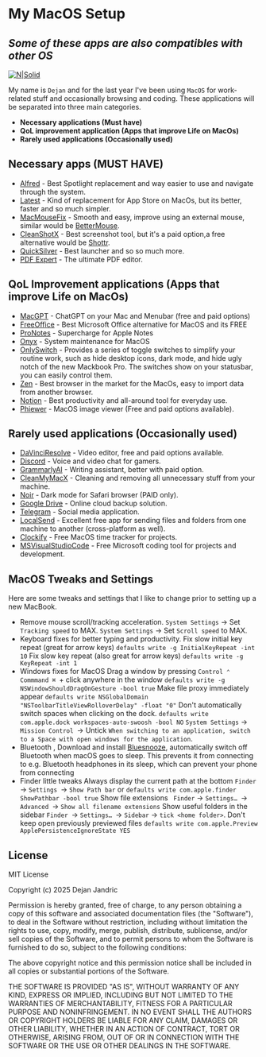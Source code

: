 # My MacOS Setup
## _Some of these apps are also compatibles with other OS_

[![N|Solid](https://macos-defaults.com/media-2x1.jpg)](https://macos-defaults.com/)



My name is `Dejan` and for the last year I've been using `MacOS` for work-related stuff and occasionally browsing and coding. These applications will be separated into three main categories.

- **Necessary applications (Must have)**
- **QoL improvement application (Apps that improve Life on MacOs)**
- **Rarely used applications (Occasionally used)**

## Necessary apps (MUST HAVE)

- [Alfred] - Best Spotlight replacement and way easier to use and navigate through the system.
- [Latest] - Kind of replacement for App Store on MacOs, but its better, faster and so much simpler.
- [MacMouseFix] - Smooth and easy, improve using an external mouse, similar would be [BetterMouse].
- [CleanShotX] - Best screenshot tool, but it's a paid option,a  free alternative would be [Shottr].
- [QuickSilver] - Best launcher and so so much more.
- [PDF Expert] - The ultimate PDF editor.

## QoL Improvement applications (Apps that improve Life on MacOs)
- [MacGPT] - ChatGPT on your Mac and Menubar (free and paid options)
- [FreeOffice] - Best Microsoft Office alternative for MacOS and its FREE
- [ProNotes] - Supercharge for Apple Notes
- [Onyx] - System maintenance for MacOS 
- [OnlySwitch] - Provides a series of toggle switches to simplify your routine work, such as hide desktop icons, dark mode, and hide ugly notch of the new Mackbook Pro. The switches show on your statusbar, you can easily control them.
- [Zen] - Best browser in the market for the MacOs, easy to import data from another browser.
- [Notion] - Best productivity and all-around tool for everyday use.
- [Phiewer] - MacOS image viewer (Free and paid options available).


## Rarely used applications (Occasionally used)
- [DaVinciResolve] - Video editor, free and paid options available.
- [Discord] - Voice and video chat for gamers.
- [GrammarlyAI] - Writing assistant, better with paid option.
- [CleanMyMacX] - Cleaning and removing all unnecessary stuff from your machine.
- [Noir] - Dark mode for Safari browser (PAID only).
- [Google Drive] - Online cloud backup solution.
- [Telegram] - Social media application.
- [LocalSend] - Excellent free app for sending files and folders from one machine to another (cross-platform as well).
- [Clockify] - Free MacOS time tracker for projects.
- [MSVisualStudioCode] - Free Microsoft coding tool for projects and development. 

## MacOS Tweaks and Settings

Here are some tweaks and settings that I like to change prior to setting up a new MacBook.

- Remove mouse scroll/tracking acceleration. 
`System Settings` -> Set `Tracking speed` to MAX.
`System Settings` -> Set `Scroll speed` to MAX.
- Keyboard fixes for better typing and productivity.
Fix slow initial key repeat (great for arrow keys) `defaults write -g InitialKeyRepeat -int 10`
Fix slow key repeat (also great for arrow keys) `defaults write -g KeyRepeat -int 1`
- Windows fixes for MacOS
Drag a window by pressing `Control ⌃` `Commmand ⌘ `+ click anywhere in the window
`defaults write -g NSWindowShouldDragOnGesture -bool true`
Make file proxy immediately appear
`defaults write NSGlobalDomain "NSToolbarTitleViewRolloverDelay" -float "0"`
Don't automatically switch spaces when clicking on the dock.
`defaults write com.apple.dock workspaces-auto-swoosh -bool NO`
`System Settings` → `Mission Control `→ Untick `When switching to an application, switch to a Space with open windows for the application`.
- Bluetooth , Download and install [Bluesnooze], automatically switch off Bluetooth when macOS goes to sleep. This prevents it from connecting to e.g. Bluetooth headphones in its sleep, which can prevent your phone from connecting
- Finder little tweaks 
Always display the current path at the bottom 
`Finder` → `Settings `→ `Show Path bar`
or `defaults write com.apple.finder ShowPathbar -bool true`
Show file extensions 
` Finder` → `Settings… `→ `Advanced `→ `Show all filename extensions`
Show useful folders in the sidebar 
`Finder `→ `Settings… `→ `Sidebar` → `tick <home folder>`.
Don't keep open previously previewed files 
`defaults write com.apple.Preview ApplePersistenceIgnoreState YES`





## License
MIT License

Copyright (c) 2025 Dejan Jandric

Permission is hereby granted, free of charge, to any person obtaining a copy of this software and associated documentation files (the "Software"), to deal in the Software without restriction, including without limitation the rights to use, copy, modify, merge, publish, distribute, sublicense, and/or sell copies of the Software, and to permit persons to whom the Software is furnished to do so, subject to the following conditions:

The above copyright notice and this permission notice shall be included in all copies or substantial portions of the Software.

THE SOFTWARE IS PROVIDED "AS IS", WITHOUT WARRANTY OF ANY KIND, EXPRESS OR IMPLIED, INCLUDING BUT NOT LIMITED TO THE WARRANTIES OF MERCHANTABILITY, FITNESS FOR A PARTICULAR PURPOSE AND NONINFRINGEMENT. IN NO EVENT SHALL THE AUTHORS OR COPYRIGHT HOLDERS BE LIABLE FOR ANY CLAIM, DAMAGES OR OTHER LIABILITY, WHETHER IN AN ACTION OF CONTRACT, TORT OR OTHERWISE, ARISING FROM, OUT OF OR IN CONNECTION WITH THE SOFTWARE OR THE USE OR OTHER DEALINGS IN THE SOFTWARE.



   [Alfred]: <https://www.alfredapp.com/>
   [Latest]: <https://max.codes/latest/>
   [MacMouseFix]: <https://macmousefix.com/>
   [BetterMouse]: <https://better-mouse.com//>
   [CleanShotX]: <https://cleanshot.com/>
   [Shottr]: <https://shottr.cc/>
   [QuickSilver]: <https://qsapp.com/>
   [Twitter Bootstrap]: <http://twitter.github.com/bootstrap/>
   [PDF Expert]: <https://pdfexpert.com/>
   [MacGPT]: <https://www.macgpt.com/>
   [FreeOffice]: <https://www.freeoffice.com/en/download/applications>
   [ProNotes]: <https://www.pronotes.app/>
   [Onyx]: <https://www.titanium-software.fr/en/onyx.html>
   [OnlySwitch]: <https://onlyswitch.macupdate.com/>
   [Zen]: <https://zen-browser.app/>
   [Notion]: <https://www.notion.so/>
   [Phiewer]: <https://phiewer.com/>
   [DaVinciResolve]: <https://www.blackmagicdesign.com/event/davinciresolvedownload>
   [Discord]: <https://discord.com/download>
   [GrammarlyAI]: <https://www.grammarly.com/desktop/mac>
   [CleanMyMacX]: <https://macpaw.com/cleanmymac>
   [Noir]: <https://apps.apple.com/us/app/noir-dark-mode-for-safari/id1592917505?mt=12>
   [Google Drive]: <https://workspace.google.com/products/drive/>
   [Telegram]: <https://macos.telegram.org/>
   [LocalSend]: <https://localsend.org/>
   [Clockify]: <https://clockify.me/mac-time-tracking>
   [MSVisualStudioCode]: <https://visualstudio.microsoft.com/>
   [Bluesnooze]: <https://github.com/odlp/bluesnooze>

   [PlDb]: <https://github.com/joemccann/dillinger/tree/master/plugins/dropbox/README.md>
   [PlGh]: <https://github.com/joemccann/dillinger/tree/master/plugins/github/README.md>
   [PlGd]: <https://github.com/joemccann/dillinger/tree/master/plugins/googledrive/README.md>
   [PlOd]: <https://github.com/joemccann/dillinger/tree/master/plugins/onedrive/README.md>
   [PlMe]: <https://github.com/joemccann/dillinger/tree/master/plugins/medium/README.md>
   [PlGa]: <https://github.com/RahulHP/dillinger/blob/master/plugins/googleanalytics/README.md>
